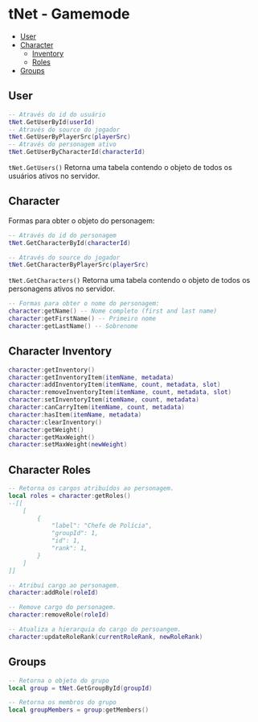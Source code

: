 # tNet - Gamemode

* [User](#user)
* [Character](#character)
    * [Inventory](#character-inventory)
    * [Roles](#character-roles)
* [Groups](#groups)

## User
```lua
-- Através do id do usuário
tNet.GetUserById(userId)
-- Através do source do jogador
tNet.GetUserByPlayerSrc(playerSrc)
-- Através do personagem ativo
tNet.GetUserByCharacterId(characterId)
```
`tNet.GetUsers()` Retorna uma tabela contendo o objeto de todos os usuários ativos no servidor.
## Character

Formas para obter o objeto do personagem:
```lua
-- Através do id do personagem
tNet.GetCharacterById(characterId)

-- Através do source do jogador
tNet.GetCharacterByPlayerSrc(playerSrc)
```
`tNet.GetCharacters()` Retorna uma tabela contendo o objeto de todos os personagens ativos no servidor.
```lua
-- Formas para obter o nome do personagem:
character:getName() -- Nome completo (first and last name)
character:getFirstName() -- Primeiro nome
character:getLastName() -- Sobrenome
```
## Character Inventory
```lua
character:getInventory()
character:getInventoryItem(itemName, metadata)
character:addInventoryItem(itemName, count, metadata, slot)
character:removeInventoryItem(itemName, count, metadata, slot)
character:setInventoryItem(itemName, count, metadata)
character:canCarryItem(itemName, count, metadata)
character:hasItem(itemName, metadata)
character:clearInventory()
character:getWeight()
character:getMaxWeight()
character:setMaxWeight(newWeight)
```
## Character Roles
```lua
-- Retorna os cargos atribuídos ao personagem.
local roles = character:getRoles()
--[[
    [
        {
            "label": "Chefe de Polícia",
            "groupId": 1,
            "id": 1,
            "rank": 1,
        }
    ]
]]

-- Atribuí cargo ao personagem.
character:addRole(roleId)

-- Remove cargo do personagem.
character:removeRole(roleId)

-- Atualiza a hierarquia do cargo do persoangem.
character:updateRoleRank(currentRoleRank, newRoleRank)
```

## Groups
```lua
-- Retorna o objeto do grupo
local group = tNet.GetGroupById(groupId)

-- Retorna os membros do grupo
local groupMembers = group:getMembers()
```